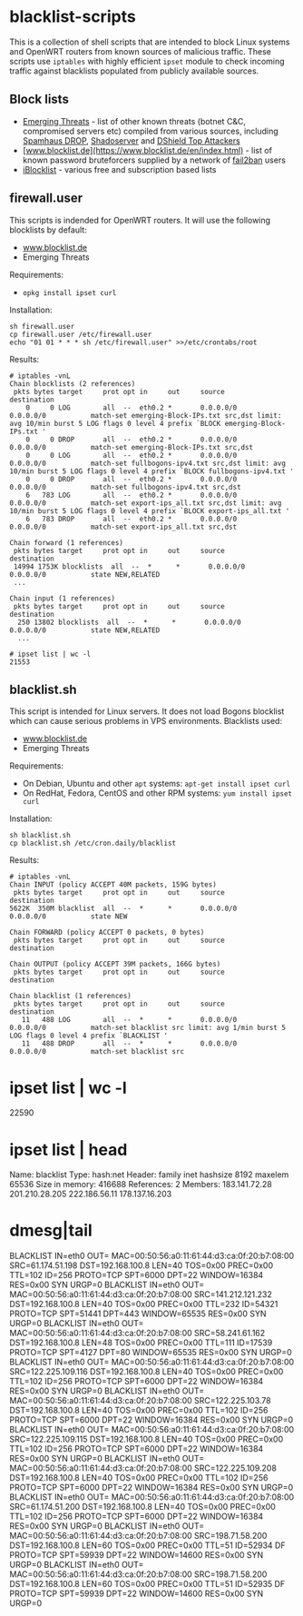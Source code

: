 blacklist-scripts
=================
This is a collection of shell scripts that are intended to block Linux systems and OpenWRT routers from known sources of malicious traffic. These scripts use `iptables` with highly efficient `ipset` module to check incoming traffic against blacklists populated from publicly available sources.

## Block lists

* [Emerging Threats](http://rules.emergingthreats.net/fwrules/) - list of other known threats (botnet C&C, compromised servers etc) compiled from various sources, including [Spamhaus DROP](http://www.spamhaus.org/drop/), [Shadoserver](https://www.shadowserver.org/wiki/) and [DShield Top Attackers](http://www.dshield.org/top10.html)
* [www.blocklist.de](https://www.blocklist.de/en/index.html) - list of known password bruteforcers supplied by a network of [fail2ban](http://www.fail2ban.org/wiki/index.php/Main_Page) users
* [iBlocklist](https://www.iblocklist.com/lists.php) - various free and subscription based lists

## firewall.user
This scripts is indended for OpenWRT routers. It will use the following blocklists by default:

* www.blocklist.de
* Emerging Threats

Requirements:

* `opkg install ipset curl`

Installation:

    sh firewall.user
    cp firewall.user /etc/firewall.user
    echo "01 01 * * * sh /etc/firewall.user" >>/etc/crontabs/root

Results:

    # iptables -vnL
    Chain blocklists (2 references)
     pkts bytes target     prot opt in     out     source               destination         
        0     0 LOG        all  --  eth0.2 *       0.0.0.0/0            0.0.0.0/0           match-set emerging-Block-IPs.txt src,dst limit: avg 10/min burst 5 LOG flags 0 level 4 prefix `BLOCK emerging-Block-IPs.txt ' 
        0     0 DROP       all  --  eth0.2 *       0.0.0.0/0            0.0.0.0/0           match-set emerging-Block-IPs.txt src,dst 
        0     0 LOG        all  --  eth0.2 *       0.0.0.0/0            0.0.0.0/0           match-set fullbogons-ipv4.txt src,dst limit: avg 10/min burst 5 LOG flags 0 level 4 prefix `BLOCK fullbogons-ipv4.txt ' 
        0     0 DROP       all  --  eth0.2 *       0.0.0.0/0            0.0.0.0/0           match-set fullbogons-ipv4.txt src,dst 
        6   783 LOG        all  --  eth0.2 *       0.0.0.0/0            0.0.0.0/0           match-set export-ips_all.txt src,dst limit: avg 10/min burst 5 LOG flags 0 level 4 prefix `BLOCK export-ips_all.txt ' 
        6   783 DROP       all  --  eth0.2 *       0.0.0.0/0            0.0.0.0/0           match-set export-ips_all.txt src,dst 
 
    Chain forward (1 references)
     pkts bytes target     prot opt in     out     source               destination         
     14994 1753K blocklists  all  --  *      *       0.0.0.0/0            0.0.0.0/0           state NEW,RELATED 
     ...

    Chain input (1 references)
     pkts bytes target     prot opt in     out     source               destination         
      250 13802 blocklists  all  --  *      *       0.0.0.0/0            0.0.0.0/0           state NEW,RELATED
      ...

    # ipset list | wc -l
    21553

## blacklist.sh

This script is intended for Linux servers. It does not load Bogons blocklist which can cause serious problems in VPS environments. Blacklists used:

* www.blocklist.de
* Emerging Threats

Requirements:

* On Debian, Ubuntu and other `apt` systems: `apt-get install ipset curl`
* On RedHat, Fedora, CentOS and other RPM systems: `yum install ipset curl`

Installation:

    sh blacklist.sh
    cp blacklist.sh /etc/cron.daily/blacklist

Results:

    # iptables -vnL
    Chain INPUT (policy ACCEPT 40M packets, 159G bytes)
     pkts bytes target     prot opt in     out     source               destination         
    5622K  350M blacklist  all  --  *      *       0.0.0.0/0            0.0.0.0/0           state NEW 
    
    Chain FORWARD (policy ACCEPT 0 packets, 0 bytes)
     pkts bytes target     prot opt in     out     source               destination         
    
    Chain OUTPUT (policy ACCEPT 39M packets, 166G bytes)
     pkts bytes target     prot opt in     out     source               destination         
    
    Chain blacklist (1 references)
     pkts bytes target     prot opt in     out     source               destination         
       11   488 LOG        all  --  *      *       0.0.0.0/0            0.0.0.0/0           match-set blacklist src limit: avg 1/min burst 5 LOG flags 0 level 4 prefix `BLACKLIST ' 
       11   488 DROP       all  --  *      *       0.0.0.0/0            0.0.0.0/0           match-set blacklist src

   # ipset list | wc -l
   22590

   # ipset list | head
   Name: blacklist
   Type: hash:net
   Header: family inet hashsize 8192 maxelem 65536 
   Size in memory: 416688
   References: 2
   Members:
   183.141.72.28
   201.210.28.205
   222.186.56.11
   178.137.16.203

   # dmesg|tail
   BLACKLIST IN=eth0 OUT= MAC=00:50:56:a0:11:61:44:d3:ca:0f:20:b7:08:00 SRC=61.174.51.198 DST=192.168.100.8 LEN=40 TOS=0x00 PREC=0x00 TTL=102 ID=256 PROTO=TCP SPT=6000 DPT=22 WINDOW=16384 RES=0x00 SYN URGP=0 
   BLACKLIST IN=eth0 OUT= MAC=00:50:56:a0:11:61:44:d3:ca:0f:20:b7:08:00 SRC=141.212.121.232 DST=192.168.100.8 LEN=40 TOS=0x00 PREC=0x00 TTL=232 ID=54321 PROTO=TCP SPT=51441 DPT=443 WINDOW=65535 RES=0x00 SYN URGP=0 
   BLACKLIST IN=eth0 OUT= MAC=00:50:56:a0:11:61:44:d3:ca:0f:20:b7:08:00 SRC=58.241.61.162 DST=192.168.100.8 LEN=48 TOS=0x00 PREC=0x00 TTL=111 ID=17539 PROTO=TCP SPT=4127 DPT=80 WINDOW=65535 RES=0x00 SYN URGP=0 
   BLACKLIST IN=eth0 OUT= MAC=00:50:56:a0:11:61:44:d3:ca:0f:20:b7:08:00 SRC=122.225.109.116 DST=192.168.100.8 LEN=40 TOS=0x00 PREC=0x00 TTL=102 ID=256 PROTO=TCP SPT=6000 DPT=22 WINDOW=16384 RES=0x00 SYN URGP=0 
   BLACKLIST IN=eth0 OUT= MAC=00:50:56:a0:11:61:44:d3:ca:0f:20:b7:08:00 SRC=122.225.103.78 DST=192.168.100.8 LEN=40 TOS=0x00 PREC=0x00 TTL=102 ID=256 PROTO=TCP SPT=6000 DPT=22 WINDOW=16384 RES=0x00 SYN URGP=0 
   BLACKLIST IN=eth0 OUT= MAC=00:50:56:a0:11:61:44:d3:ca:0f:20:b7:08:00 SRC=122.225.109.115 DST=192.168.100.8 LEN=40 TOS=0x00 PREC=0x00 TTL=102 ID=256 PROTO=TCP SPT=6000 DPT=22 WINDOW=16384 RES=0x00 SYN URGP=0 
   BLACKLIST IN=eth0 OUT= MAC=00:50:56:a0:11:61:44:d3:ca:0f:20:b7:08:00 SRC=122.225.109.208 DST=192.168.100.8 LEN=40 TOS=0x00 PREC=0x00 TTL=102 ID=256 PROTO=TCP SPT=6000 DPT=22 WINDOW=16384 RES=0x00 SYN URGP=0 
   BLACKLIST IN=eth0 OUT= MAC=00:50:56:a0:11:61:44:d3:ca:0f:20:b7:08:00 SRC=61.174.51.200 DST=192.168.100.8 LEN=40 TOS=0x00 PREC=0x00 TTL=102 ID=256 PROTO=TCP SPT=6000 DPT=22 WINDOW=16384 RES=0x00 SYN URGP=0 
   BLACKLIST IN=eth0 OUT= MAC=00:50:56:a0:11:61:44:d3:ca:0f:20:b7:08:00 SRC=198.71.58.200 DST=192.168.100.8 LEN=60 TOS=0x00 PREC=0x00 TTL=51 ID=52934 DF PROTO=TCP SPT=59939 DPT=22 WINDOW=14600 RES=0x00 SYN URGP=0 
   BLACKLIST IN=eth0 OUT= MAC=00:50:56:a0:11:61:44:d3:ca:0f:20:b7:08:00 SRC=198.71.58.200 DST=192.168.100.8 LEN=60 TOS=0x00 PREC=0x00 TTL=51 ID=52935 DF PROTO=TCP SPT=59939 DPT=22 WINDOW=14600 RES=0x00 SYN URGP=0
